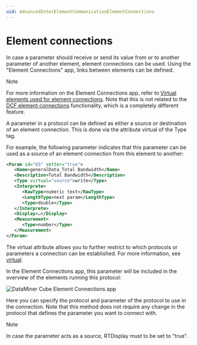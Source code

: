 ```yaml
---
uid: AdvancedInterElementCommunicationElementConnections
---
```


# Element connections

In case a parameter should receive or send its value from or to another parameter of another element, element connections can be used. Using the "Element Connections" app, links between elements can be defined.

> [!NOTE]
> For more information on the Element Connections app, refer to [Virtual elements used for element connections](xref:Virtual_elements#virtual-elements-used-for-element-connections). Note that this is not related to the [DCF element connections](xref:Viewing_element_connections) functionality, which is a completely different feature.

A parameter in a protocol can be defined as either a source or destination of an element connection. This is done via the attribute virtual of the Type tag.

For example, the following parameter indicates that this parameter can be used as a source of an element connection from this element to another:

```xml
<Param id="65" setter="true">
   <Name>generalData_Total Bandwidth</Name>
   <Description>Total Bandwidth</Description>
   <Type virtual="source">write</Type>
   <Interprete>
      <RawType>numeric text</RawType>
      <LengthType>next param</LengthType>
      <Type>double</Type>
   </Interprete>
   <Display>…</Display>
   <Measurement>
      <Type>number</Type>
   </Measurement>
</Param>
```

The virtual attribute allows you to further restrict to which protocols or parameters a connection can be established. For more information, see [virtual](xref:Protocol.Params.Param.Type-virtual).

In the Element Connections app, this parameter will be included in the overview of the elements running this protocol:

![DataMiner Cube Element Connections app](~/develop/images/element_connections_app.png)

Here you can specify the protocol and parameter of the protocol to use in the connection. Note that this method does not require any change in the protocol that defines the parameter you want to connect with.

> [!NOTE]
> In case the parameter acts as a source, RTDisplay must to be set to "true".
